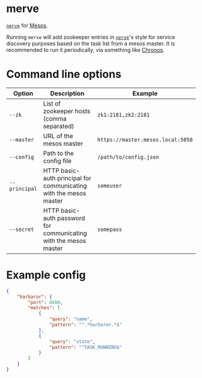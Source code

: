 # merve

[`nerve`](https://github.com/airbnb/nerve) for [Mesos](http://mesos.apache.org).

Running `merve` will add zookeeper entries in [`nerve`](https://github.com/airbnb/nerve)'s style for service discovery purposes based on the task list from a mesos master. It is recommended to run it periodically, via something like [Chronos](https://mesos.github.io/chronos).

# Command line options

| Option | Description | Example |
| ------ | ----------- | ------- |
| `--zk` | List of zookeeper hosts (comma separated) | `zk1:2181,zk2:2181` |
| `--master` | URL of the mesos master | `https://master.mesos.local:5050` |
| `--config` | Path to the config file | `/path/to/config.json` |
| `--principal` | HTTP basic-auth principal for communicating with the mesos master | `someuser` |
| `--secret` | HTTP basic-auth password for communicating with the mesos master | `somepass` |

# Example config

```json
{
    "harbaror": {
        "port": 8080,
        "matches": [
            {
                "query": "name",
                "pattern": "^.*harbaror.*$"
            },
            {
                "query": "state",
                "pattern": "^TASK_RUNNING$"
            }
        ]
    }
}
```

